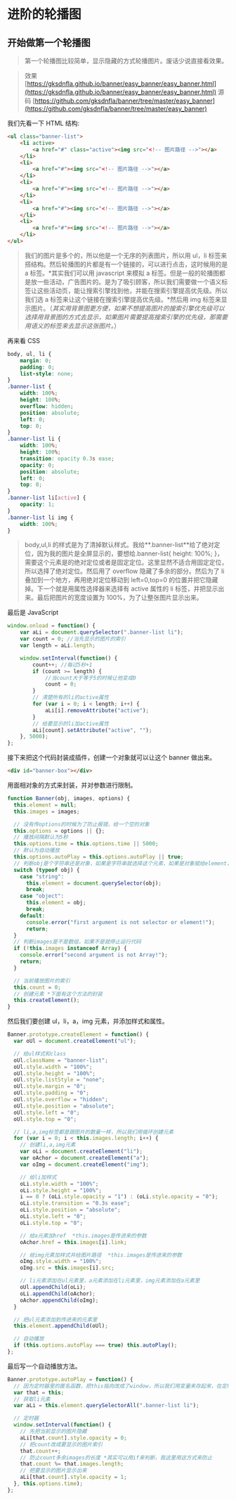 # 进阶的轮播图

## 开始做第一个轮播图

> 第一个轮播图比较简单，显示隐藏的方式轮播图片。废话少说直接看效果。

> 效果
> [https://gksdnfla.github.io/banner/easy_banner/easy_banner.html](https://gksdnfla.github.io/banner/easy_banner/easy_banner.html)
> 源码
> [https://github.com/gksdnfla/banner/tree/master/easy_banner](https://github.com/gksdnfla/banner/tree/master/easy_banner)

我们先看一下 HTML 结构:

```HTML
<ul class="banner-list">
    <li active>
        <a href="#" class="active"><img src="<!-- 图片路径 -->"></a>
    </li>
    <li>
        <a href="#"><img src="<!-- 图片路径 -->"></a>
    </li>
    <li>
        <a href="#"><img src="<!-- 图片路径 -->"></a>
    </li>
    <li>
        <a href="#"><img src="<!-- 图片路径 -->"></a>
    </li>
    <li>
        <a href="#"><img src="<!-- 图片路径 -->"></a>
    </li>
</ul>
```

> 我们的图片是多个的，所以他是一个无序的列表图片，所以用 ul，li 标签来搭结构。然后轮播图的片都是有一个链接的，可以进行点击，这时候用的是 a 标签。*其实我们可以用 javascript 来模拟 a 标签。但是一般的轮播图都是放一些活动，广告图片的。是为了吸引顾客，所以我们需要做一个语义标签让这些活动页，能让搜索引擎找到他，并能在搜索引擎提高优先级。所以我们选 a 标签来让这个链接在搜索引擎提高优先级。*然后用 img 标签来显示图片。（_其实用背景图更方便，如果不想提高图片的搜索引擎优先级可以选择用背景图的方式去显示，如果图片需要提高搜索引擎的优先级，那需要用语义的标签来去显示这张图片。_）

再来看 CSS

```CSS
body, ul, li {
    margin: 0;
    padding: 0;
    list-style: none;
}
.banner-list {
    width: 100%;
    height: 100%;
    overflow: hidden;
    position: absolute;
    left: 0;
    top: 0;
}
.banner-list li {
    width: 100%;
    height: 100%;
    transition: opacity 0.3s ease;
    opacity: 0;
    position: absolute;
    left: 0;
    top: 0;
}
.banner-list li[active] {
    opacity: 1;
}
.banner-list li img {
    width: 100%;
}
```

> body,ul,li 的样式是为了清掉默认样式。我给**.banner-list**给了绝对定位，因为我的图片是全屏显示的，要想给.banner-list{ height: 100%; }，需要这个元素是的绝对定位或者是固定定位。这里显然不适合用固定定位，所以选择了绝对定位。然后用了 overflow 隐藏了多余的部分。然后为了 li 叠加到一个地方，再用绝对定位移动到 left=0,top=0 的位置并把它隐藏掉。下一个就是用属性选择器来选择有 active 属性的 li 标签，并把显示出来。最后把图片的宽度设置为 100%，为了让整张图片显示出来。

最后是 JavaScript

```javascript
window.onload = function() {
	var aLi = document.querySelector(".banner-list li");
	var count = 0; //当先显示的图片的索引
	var length = aLi.length;

	window.setInterval(function() {
		count++; //每过5秒+1
		if (count >= length) {
			//当count大于等于5的时候让他变成0
			count = 0;
		}
		// 清楚所有的li的active属性
		for (var i = 0; i < length; i++) {
			aLi[i].removeAttribute("active");
		}
		// 给要显示的li加active属性
		aLi[count].setAttribute("active", "");
	}, 5000);
};
```

接下来把这个代码封装成插件，创建一个对象就可以让这个 banner 做出来。

```HTML
<div id="banner-box"></div>
```

用面相对象的方式来封装，并对参数进行限制。

```JavaScript
function Banner(obj, images, options) {
  this.element = null;
  this.images = images;

  // 没有传options的时候为了防止报错，给一个空的对象
  this.options = options || {};
  // 播放间隔默认为5秒
  this.options.time = this.options.time || 5000;
  // 默认为自动播放
  this.options.autoPlay = this.options.autoPlay || true;
  // 判断obj是个字符串还是对象，如果是字符串就选择这个元素，如果是对象赋给element，如果不是字符串或者是对象就停止运行代码
  switch (typeof obj) {
    case "string":
      this.element = document.querySelector(obj);
      break;
    case "object":
      this.element = obj;
      break;
    default:
      console.error("first argument is not selector or element!");
      return;
  }
  // 判断images是不是数组，如果不是就停止运行代码
  if (!this.images instanceof Array) {
    console.error("second argument is not Array!");
    return;
  }

  // 当前播放图片的索引
  this.count = 0;
  // 创建元素 *下面有这个方法的封装
  this.createElement();
}
```

然后我们要创建 ul，li，a，img 元素，并添加样式和属性。

```JavaScript
Banner.prototype.createElement = function() {
  var oUl = document.createElement("ul");

  // 给ul样式和class
  oUl.className = "banner-list";
  oUl.style.width = "100%";
  oUl.style.height = "100%";
  oUl.style.listStyle = "none";
  oUl.style.margin = "0";
  oUl.style.padding = "0";
  oUl.style.overflow = "hidden";
  oUl.style.position = "absolute";
  oUl.style.left = "0";
  oUl.style.top = "0";

  // li,a,img标签都是跟图片的数量一样，所以我们用循环创建元素
  for (var i = 0; i < this.images.length; i++) {
    // 创建li,a,img元素
    var oLi = document.createElement("li");
    var oAchor = document.createElement("a");
    var oImg = document.createElement("img");

    // 给li加样式
    oLi.style.width = "100%";
    oLi.style.height = "100%";
    i == 0 ? (oLi.style.opacity = "1") : (oLi.style.opacity = "0");
    oLi.style.transition = "0.3s ease";
    oLi.style.position = "absolute";
    oLi.style.left = "0";
    oLi.style.top = "0";

    // 给a元素加href  *this.images是传进来的参数
    oAchor.href = this.images[i].link;

    // 给img元素加样式并给图片路径  *this.images是传进来的参数
    oImg.style.width = "100%";
    oImg.src = this.images[i].src;

    // li元素添加在ul元素里，a元素添加在li元素里，img元素添加在a元素里
    oUl.appendChild(oLi);
    oLi.appendChild(oAchor);
    oAchor.appendChild(oImg);
  }

  // 把ul元素添加到传进来的元素里
  this.element.appendChild(oUl);

  // 自动播放
  if (this.options.autoPlay === true) this.autoPlay();
};
```

最后写一个自动播放方法。

```JavaScript
Banner.prototype.autoPlay = function() {
  // 因为定时器里的匿名函数，把this指向改成了window，所以我们用变量来存起来，在定时器里调用。
  var that = this;
  // 获取li元素
  var aLi = this.element.querySelectorAll(".banner-list li");

  // 定时器
  window.setInterval(function() {
    // 先把当前显示的图片隐藏
    aLi[that.count].style.opacity = 0;
    // 把count改成要显示的图片索引
    that.count++;
    // 防止count多余images的长度 *其实可以用if来判断，我这里用这方式来防止
    that.count %= that.images.length;
    // 把要显示的图片显示出来
    aLi[that.count].style.opacity = 1;
  }, this.options.time);
};
```
